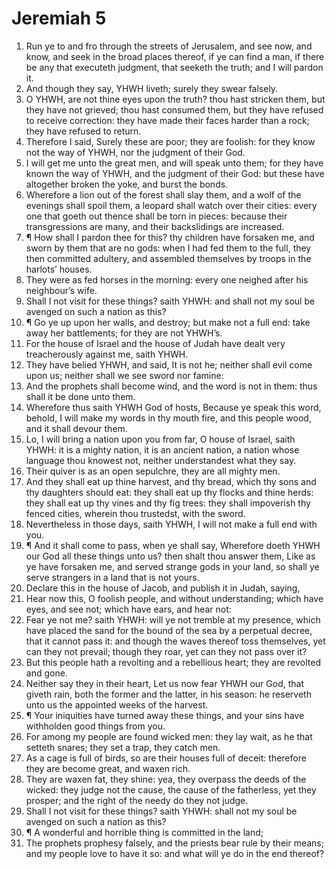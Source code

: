 ﻿# Jeremiah 5
1. Run ye to and fro through the streets of Jerusalem, and see now, and know, and seek in the broad places thereof, if ye can find a man, if there be any that executeth judgment, that seeketh the truth; and I will pardon it. 
2. And though they say, YHWH liveth; surely they swear falsely. 
3. O YHWH, are not thine eyes upon the truth? thou hast stricken them, but they have not grieved; thou hast consumed them, but they have refused to receive correction: they have made their faces harder than a rock; they have refused to return. 
4. Therefore I said, Surely these are poor; they are foolish: for they know not the way of YHWH, nor the judgment of their God. 
5. I will get me unto the great men, and will speak unto them; for they have known the way of YHWH, and the judgment of their God: but these have altogether broken the yoke, and burst the bonds. 
6. Wherefore a lion out of the forest shall slay them, and a wolf of the evenings shall spoil them, a leopard shall watch over their cities: every one that goeth out thence shall be torn in pieces: because their transgressions are many, and their backslidings are increased. 
7. ¶ How shall I pardon thee for this? thy children have forsaken me, and sworn by them that are no gods: when I had fed them to the full, they then committed adultery, and assembled themselves by troops in the harlots’ houses. 
8. They were as fed horses in the morning: every one neighed after his neighbour’s wife. 
9. Shall I not visit for these things? saith YHWH: and shall not my soul be avenged on such a nation as this? 
10. ¶ Go ye up upon her walls, and destroy; but make not a full end: take away her battlements; for they are not YHWH’s. 
11. For the house of Israel and the house of Judah have dealt very treacherously against me, saith YHWH. 
12. They have belied YHWH, and said, It is not he; neither shall evil come upon us; neither shall we see sword nor famine: 
13. And the prophets shall become wind, and the word is not in them: thus shall it be done unto them. 
14. Wherefore thus saith YHWH God of hosts, Because ye speak this word, behold, I will make my words in thy mouth fire, and this people wood, and it shall devour them. 
15. Lo, I will bring a nation upon you from far, O house of Israel, saith YHWH: it is a mighty nation, it is an ancient nation, a nation whose language thou knowest not, neither understandest what they say. 
16. Their quiver is as an open sepulchre, they are all mighty men. 
17. And they shall eat up thine harvest, and thy bread, which thy sons and thy daughters should eat: they shall eat up thy flocks and thine herds: they shall eat up thy vines and thy fig trees: they shall impoverish thy fenced cities, wherein thou trustedst, with the sword. 
18. Nevertheless in those days, saith YHWH, I will not make a full end with you. 
19. ¶ And it shall come to pass, when ye shall say, Wherefore doeth YHWH our God all these things unto us? then shalt thou answer them, Like as ye have forsaken me, and served strange gods in your land, so shall ye serve strangers in a land that is not yours. 
20. Declare this in the house of Jacob, and publish it in Judah, saying, 
21. Hear now this, O foolish people, and without understanding; which have eyes, and see not; which have ears, and hear not: 
22. Fear ye not me? saith YHWH: will ye not tremble at my presence, which have placed the sand for the bound of the sea by a perpetual decree, that it cannot pass it: and though the waves thereof toss themselves, yet can they not prevail; though they roar, yet can they not pass over it? 
23. But this people hath a revolting and a rebellious heart; they are revolted and gone. 
24. Neither say they in their heart, Let us now fear YHWH our God, that giveth rain, both the former and the latter, in his season: he reserveth unto us the appointed weeks of the harvest. 
25. ¶ Your iniquities have turned away these things, and your sins have withholden good things from you. 
26. For among my people are found wicked men: they lay wait, as he that setteth snares; they set a trap, they catch men. 
27. As a cage is full of birds, so are their houses full of deceit: therefore they are become great, and waxen rich. 
28. They are waxen fat, they shine: yea, they overpass the deeds of the wicked: they judge not the cause, the cause of the fatherless, yet they prosper; and the right of the needy do they not judge. 
29. Shall I not visit for these things? saith YHWH: shall not my soul be avenged on such a nation as this? 
30. ¶ A wonderful and horrible thing is committed in the land; 
31. The prophets prophesy falsely, and the priests bear rule by their means; and my people love to have it so: and what will ye do in the end thereof? 

